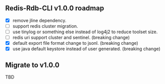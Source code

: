 ## Redis-Rdb-CLI v1.0.0 roadmap

- [x] remove jline dependency.
- [ ] support redis cluster migration.
- [ ] use tinylog or something else instead of log4j2 to reduce toolset size.
- [ ] redis uri support cluster and sentinel. (breaking change)
- [x] default export file format change to jsonl. (breaking change)
- [x] use java default keystore instead of user generated. (breaking change)

## Migrate to v1.0.0

TBD